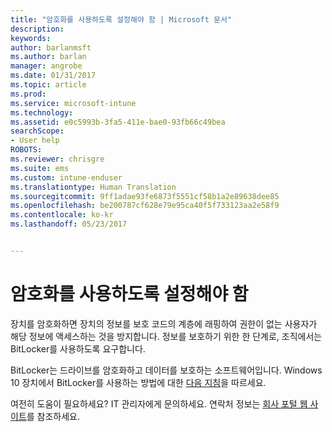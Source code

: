 ```yaml
---
title: "암호화를 사용하도록 설정해야 함 | Microsoft 문서"
description: 
keywords: 
author: barlanmsft
ms.author: barlan
manager: angrobe
ms.date: 01/31/2017
ms.topic: article
ms.prod: 
ms.service: microsoft-intune
ms.technology: 
ms.assetid: e0c5993b-3fa5-411e-bae0-93fb66c49bea
searchScope:
- User help
ROBOTS: 
ms.reviewer: chrisgre
ms.suite: ems
ms.custom: intune-enduser
ms.translationtype: Human Translation
ms.sourcegitcommit: 9ff1adae93fe6873f5551cf58b1a2e89638dee85
ms.openlocfilehash: be200787cf628e79e95ca40f5f733123aa2e58f9
ms.contentlocale: ko-kr
ms.lasthandoff: 05/23/2017


---
```

# <a name="you-need-to-enable-encryption"></a>암호화를 사용하도록 설정해야 함

장치를 암호화하면 장치의 정보를 보호 코드의 계층에 래핑하여 권한이 없는 사용자가 해당 정보에 액세스하는 것을 방지합니다. 정보를 보호하기 위한 한 단계로, 조직에서는 BitLocker를 사용하도록 요구합니다.

BitLocker는 드라이브를 암호화하고 데이터를 보호하는 소프트웨어입니다. Windows 10 장치에서 BitLocker를 사용하는 방법에 대한 [다음 지침](https://gallery.technet.microsoft.com/How-to-turn-on-BitLocker-34294d3d)을 따르세요.

여전히 도움이 필요하세요? IT 관리자에게 문의하세요. 연락처 정보는 [회사 포털 웹 사이트](http://portal.manage.microsoft.com)를 참조하세요.

